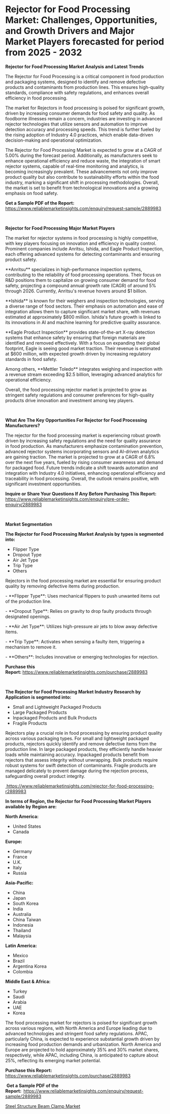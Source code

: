 <p><h1>Rejector for Food Processing Market: Challenges, Opportunities, and Growth Drivers and Major Market Players forecasted for period from 2025 - 2032</h1></p><p><strong>Rejector for Food Processing Market Analysis and Latest Trends</strong></p>
<p><p>The Rejector for Food Processing is a critical component in food production and packaging systems, designed to identify and remove defective products and contaminants from production lines. This ensures high-quality standards, compliance with safety regulations, and enhances overall efficiency in food processing.</p><p>The market for Rejectors in food processing is poised for significant growth, driven by increasing consumer demands for food safety and quality. As foodborne illnesses remain a concern, industries are investing in advanced rejector technologies that utilize sensors and automation to improve detection accuracy and processing speeds. This trend is further fueled by the rising adoption of Industry 4.0 practices, which enable data-driven decision-making and operational optimization.</p><p>The Rejector for Food Processing Market is expected to grow at a CAGR of 5.00% during the forecast period. Additionally, as manufacturers seek to enhance operational efficiency and reduce waste, the integration of smart rejector systems, capable of real-time monitoring and analytics, is becoming increasingly prevalent. These advancements not only improve product quality but also contribute to sustainability efforts within the food industry, marking a significant shift in processing methodologies. Overall, the market is set to benefit from technological innovations and a growing emphasis on food safety.</p></p>
<p><strong>Get a Sample PDF of the Report:&nbsp;</strong> <a href="https://www.reliablemarketinsights.com/enquiry/request-sample/2889983?utm_campaign=3258&utm_medium=2&utm_source=Github&utm_content=ia&utm_term=14032025&utm_id=rejector-for-food-processing">https://www.reliablemarketinsights.com/enquiry/request-sample/2889983</a></p>
<p>&nbsp;</p>
<p><strong>Rejector for Food Processing Major Market Players</strong></p>
<p><p>The market for rejector systems in food processing is highly competitive, with key players focusing on innovation and efficiency in quality control. Prominent companies include Anritsu, Ishida, and Eagle Product Inspection, each offering advanced systems for detecting contaminants and ensuring product safety.</p><p>**Anritsu** specializes in high-performance inspection systems, contributing to the reliability of food processing operations. Their focus on R&D positions them to capitalize on growing consumer demand for food safety, projecting a compound annual growth rate (CAGR) of around 5% through 2026. Currently, Anritsu's revenue hovers around $1 billion.</p><p>**Ishida** is known for their weighers and inspection technologies, serving a diverse range of food sectors. Their emphasis on automation and ease of integration allows them to capture significant market share, with revenues estimated at approximately $800 million. Ishida's future growth is linked to its innovations in AI and machine learning for predictive quality assurance.</p><p>**Eagle Product Inspection** provides state-of-the-art X-ray detection systems that enhance safety by ensuring that foreign materials are identified and removed effectively. With a focus on expanding their global footprint, Eagle is seeing good market traction. Their revenue is estimated at $600 million, with expected growth driven by increasing regulatory standards in food safety.</p><p>Among others, **Mettler Toledo** integrates weighing and inspection with a revenue stream exceeding $2.5 billion, leveraging advanced analytics for operational efficiency. </p><p>Overall, the food processing rejector market is projected to grow as stringent safety regulations and consumer preferences for high-quality products drive innovation and investment among key players.</p></p>
<p>&nbsp;</p>
<p><strong>What Are The Key Opportunities For Rejector for Food Processing Manufacturers?</strong></p>
<p><p>The rejector for the food processing market is experiencing robust growth driven by increasing safety regulations and the need for quality assurance in food production. As manufacturers emphasize contamination prevention, advanced rejector systems incorporating sensors and AI-driven analytics are gaining traction. The market is projected to grow at a CAGR of 6.8% over the next five years, fueled by rising consumer awareness and demand for packaged food. Future trends indicate a shift towards automation and integration with Industry 4.0 initiatives, enhancing operational efficiency and traceability in food processing. Overall, the outlook remains positive, with significant investment opportunities.</p></p>
<p><strong>Inquire or Share Your Questions If Any Before Purchasing This Report:</strong> <a href="https://www.reliablemarketinsights.com/enquiry/pre-order-enquiry/2889983?utm_campaign=3258&utm_medium=2&utm_source=Github&utm_content=ia&utm_term=14032025&utm_id=rejector-for-food-processing">https://www.reliablemarketinsights.com/enquiry/pre-order-enquiry/2889983</a></p>
<p>&nbsp;</p>
<p><strong>Market Segmentation</strong></p>
<p><strong>The Rejector for Food Processing Market Analysis by types is segmented into:</strong></p>
<p><ul><li>Flipper Type</li><li>Dropout Type</li><li>Air Jet Type</li><li>Trip Type</li><li>Others</li></ul></p>
<p><p>Rejectors in the food processing market are essential for ensuring product quality by removing defective items during production. </p><p>- **Flipper Type**: Uses mechanical flippers to push unwanted items out of the production line.</p><p>- **Dropout Type**: Relies on gravity to drop faulty products through designated openings.</p><p>- **Air Jet Type**: Utilizes high-pressure air jets to blow away defective items.</p><p>- **Trip Type**: Activates when sensing a faulty item, triggering a mechanism to remove it. </p><p>- **Others**: Includes innovative or emerging technologies for rejection.</p></p>
<p><strong>Purchase this Report:&nbsp;</strong><a href="https://www.reliablemarketinsights.com/purchase/2889983?utm_campaign=3258&utm_medium=2&utm_source=Github&utm_content=ia&utm_term=14032025&utm_id=rejector-for-food-processing">https://www.reliablemarketinsights.com/purchase/2889983</a></p>
<p>&nbsp;</p>
<p><strong>The Rejector for Food Processing Market Industry Research by Application is segmented into:</strong></p>
<p><ul><li>Small and Lightweight Packaged Products</li><li>Large Packaged Products</li><li>Inpackaged Products and Bulk Products</li><li>Fragile Products</li></ul></p>
<p><p>Rejectors play a crucial role in food processing by ensuring product quality across various packaging types. For small and lightweight packaged products, rejectors quickly identify and remove defective items from the production line. In large packaged products, they efficiently handle heavier loads while maintaining accuracy. Inpackaged products benefit from rejectors that assess integrity without unwrapping. Bulk products require robust systems for swift detection of contaminants. Fragile products are managed delicately to prevent damage during the rejection process, safeguarding overall product integrity.</p></p>
<p><a href="https://www.reliablemarketinsights.com/rejector-for-food-processing-r2889983?utm_campaign=3258&utm_medium=2&utm_source=Github&utm_content=ia&utm_term=14032025&utm_id=rejector-for-food-processing">&nbsp;https://www.reliablemarketinsights.com/rejector-for-food-processing-r2889983</a></p>
<p><strong>In terms of Region, the Rejector for Food Processing Market Players available by Region are:</strong></p>
<p>
    <p> <strong> North America: </strong>
        <ul>
            <li>United States</li>
            <li>Canada</li>
        </ul>
        </p> 
    <p> <strong> Europe: </strong>
        <ul>
            <li>Germany</li>
            <li>France</li>
            <li>U.K.</li>
            <li>Italy</li>
            <li>Russia</li>
        </ul>
        </p> 
    <p> <strong> Asia-Pacific: </strong>
        <ul>
            <li>China</li>
            <li>Japan</li>
            <li>South Korea</li>
            <li>India</li>
            <li>Australia</li>
            <li>China Taiwan</li>
            <li>Indonesia</li>
            <li>Thailand</li>
            <li>Malaysia</li>
        </ul>
        </p> 
    <p> <strong> Latin America: </strong>
        <ul>
            <li>Mexico</li>
            <li>Brazil</li>
            <li>Argentina Korea</li>
            <li>Colombia</li>
        </ul>
        </p> 
    <p> <strong> Middle East & Africa: </strong>
        <ul>
            <li>Turkey</li>
            <li>Saudi</li>
            <li>Arabia</li>
            <li>UAE</li>
            <li>Korea</li>
        </ul>
    </p>
    </p>
<p><p>The food processing market for rejectors is poised for significant growth across various regions, with North America and Europe leading due to advanced technologies and stringent food safety regulations. APAC, particularly China, is expected to experience substantial growth driven by increasing food production demands and urbanization. North America and Europe are projected to hold approximately 35% and 30% market shares, respectively, while APAC, including China, is anticipated to capture about 25%, reflecting its emerging market potential.</p></p>
<p><strong>Purchase this Report: </strong><a href="https://www.reliablemarketinsights.com/purchase/2889983?utm_campaign=3258&utm_medium=2&utm_source=Github&utm_content=ia&utm_term=14032025&utm_id=rejector-for-food-processing">https://www.reliablemarketinsights.com/purchase/2889983</a></p>
<p>&nbsp;<strong>Get a Sample PDF of the Report:&nbsp;&nbsp;</strong><a href="https://www.reliablemarketinsights.com/enquiry/request-sample/2889983?utm_campaign=3258&utm_medium=2&utm_source=Github&utm_content=ia&utm_term=14032025&utm_id=rejector-for-food-processing">https://www.reliablemarketinsights.com/enquiry/request-sample/2889983</a></p>
<p><strong></strong></p>
<p><p><a href="https://github.com/saoneubeh8/Market-Research-Report-List-1/blob/main/steel-structure-beam-clamp-market.md?utm_campaign=3258&utm_medium=2&utm_source=Github&utm_content=ia&utm_term=14032025&utm_id=rejector-for-food-processing">Steel Structure Beam Clamp Market</a></p></p>